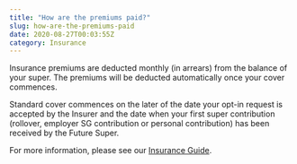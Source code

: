 ```yaml
---
title: "How are the premiums paid?"
slug: how-are-the-premiums-paid
date: 2020-08-27T00:03:55Z
category: Insurance
---
```


Insurance premiums are deducted monthly (in arrears) from the balance of your super. The premiums will be deducted automatically once your cover commences.

Standard cover commences on the later of the date your opt-in request is accepted by the Insurer and the date when your first super contribution (rollover, employer SG contribution or personal contribution) has been received by the Future Super.

For more information, please see our [Insurance Guide](https://www.futuresuper.com.au/insuranceguide).
